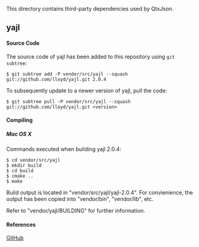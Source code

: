 This directory contains third-party dependencies used by QtxJson.

## yajl

#### Source Code

The source code of yajl has been added to this repository using `git subtree`:

    $ git subtree add -P vendor/src/yajl --squash git://github.com/lloyd/yajl.git 2.0.4

To subsequently update to a newer version of yajl, pull the code:

    $ git subtree pull -P vendor/src/yajl --squash git://github.com/lloyd/yajl.git <version>

#### Compiling

##### Mac OS X

Commands executed when building yajl 2.0.4:

    $ cd vendor/src/yajl
    $ mkdir build
    $ cd build
    $ cmake ..
    $ make

Build output is located in "vendor/src/yajl/yajl-2.0.4".  For convienience, the
output has been copied into "vendor/bin", "vendor/lib", etc.

Refer to "vendor/yajl/BUILDING" for further information.

#### References

[GitHub](http://lloyd.github.com/yajl/)
